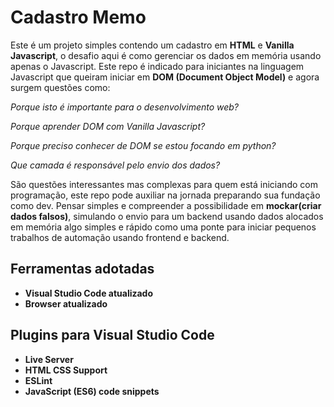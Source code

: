 # Cadastro Memo

Este é um projeto simples contendo um cadastro em **HTML** e **Vanilla Javascript**, o desafio aqui é como gerenciar os dados em memória usando apenas o Javascript. Este repo é indicado para iniciantes na linguagem Javascript que queiram iniciar em **DOM (Document Object Model)** e agora surgem questões como:

*Porque isto é importante para o desenvolvimento web?*

*Porque aprender DOM com Vanilla Javascript?*

*Porque preciso conhecer de DOM se estou focando em python?*

*Que camada é responsável pelo envio dos dados?*

São questões interessantes mas complexas para quem está iniciando com programação, este repo pode auxiliar na jornada preparando sua fundação como dev.
Pensar simples e compreender a possibilidade em **mockar(criar dados falsos)**, simulando o envio para um backend usando dados alocados em memória algo simples e rápido como uma ponte para iniciar pequenos trabalhos de automação usando frontend e backend.

## Ferramentas adotadas

- **Visual Studio Code atualizado**
- **Browser atualizado**

## Plugins para Visual Studio Code

- **Live Server**
- **HTML CSS Support**
- **ESLint**
- **JavaScript (ES6) code snippets**

